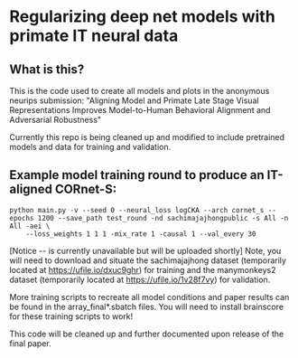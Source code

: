 
# Regularizing deep net models with primate IT neural data

## What is this?

This is the code used to create all models and plots in the anonymous neurips submission: "Aligning Model and Primate Late Stage Visual Representations Improves Model-to-Human Behavioral Alignment and Adversarial Robustness"

Currently this repo is being cleaned up and modified to include pretrained models and data for training and validation.

## Example model training round to produce an IT-aligned CORnet-S:

```
python main.py -v --seed 0 --neural_loss logCKA --arch cornet_s --epochs 1200 --save_path test_round -nd sachimajajhongpublic -s All -n All -aei \
    --loss_weights 1 1 1 -mix_rate 1 -causal 1 --val_every 30
```

[Notice -- is currently unavailable but will be uploaded shortly]
Note, you will need to download and situate the sachimajajhong dataset (temporarily located at https://ufile.io/dxuc9ghr) for training and the manymonkeys2 dataset (temporarily located at https://ufile.io/1v28f7vy) for validation.

More training scripts to recreate all model conditions and paper results can be found in the array_final*.sbatch files. You will need to install brainscore for these training scripts to work!

This code will be cleaned up and further documented upon release of the final paper.
